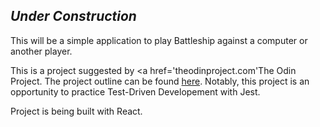 <i><h2>Under Construction</h2></i>
  
  <div>
  This will be a simple application to play Battleship against a computer or another player. 
  
  This is a project suggested by <a href='theodinproject.com'The Odin Project. The project outline can be found <a href='https://www.theodinproject.com/courses/javascript/lessons/battleshiphere'>here</a>. Notably, this project is an opportunity to practice Test-Driven Developement with Jest.
  
  Project is being built with React. 
  </div>
